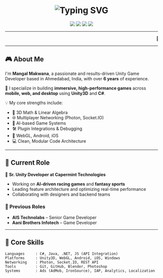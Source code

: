 <h1 align="center">
  <img src="https://readme-typing-svg.demolab.com?font=Fira+Code&size=30&duration=3000&pause=500&color=F70000&center=true&vCenter=true&width=435&lines=Hi+There!+I'm+Mangal+Makwana;Unity+Game+Developer+%F0%9F%9A%80;Welcome+to+My+Portfolio!" alt="Typing SVG" />
</h1>

<p align="center">
  <img src="https://img.shields.io/badge/Unity3D-Expert-informational?style=flat&logo=unity&logoColor=white&color=black"/>
  <img src="https://img.shields.io/badge/Photon-Multiplayer-blue?style=flat&logo=photon&logoColor=white"/>
  <img src="https://img.shields.io/badge/WebGL-Ready-success?style=flat&logo=webassembly&logoColor=white"/>
  <img src="https://img.shields.io/badge/Experience-6+_Years-red?style=flat"/>
</p>

---

<marquee behavior="scroll" direction="left" scrollamount="7">
🚀 Unity | C# | Multiplayer | Photon | WebGL | Socket.IO | Plugins | Optimization | Mobile Games | Desktop | AI-Driven Games | Shader Magic ✨
</marquee>

---

## 🎮 About Me

I'm **Mangal Makwana**, a passionate and results-driven Unity Game Developer based in Ahmedabad, India, with over **6 years** of experience.

🚀 I specialize in building **immersive, high-performance games** across **mobile, web, and desktop** using **Unity3D** and **C#**.

💡 My core strengths include:

- 🔢 3D Math & Linear Algebra
- 🌐 Multiplayer Networking (Photon, Socket.IO)
- 🧠 AI-based Game Systems
- 🛠 Plugin Integrations & Debugging
- 📱 WebGL, Android, iOS
- 💻 Clean, Modular Code Architecture

---

## 💼 Current Role

🎯 **Sr. Unity Developer at Capermint Technologies**

- Working on **AI-driven racing games** and **fantasy sports**
- Leading feature architecture and optimizing real-time performance
- Collaborating with designers and backend teams

### 🏢 Previous Roles

- **AIS Technolabs** – Senior Game Developer
- **Aani Brothers Infotech** – Game Developer

---

## 🧠 Core Skills

```text
Languages     : C#, Java, .NET, JS (API Integration)
Platforms     : Unity3D, WebGL, Android, iOS, Windows
Networking    : Photon, Socket.IO, REST API
Tools         : Git, GitHub, Blender, Photoshop
Systems       : Ads (AdMob, IronSource), IAP, Analytics, Localization
